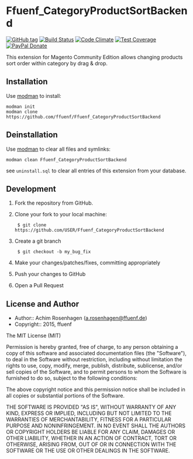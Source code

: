 Ffuenf_CategoryProductSortBackend
=================================
[![GitHub tag](https://img.shields.io/github/tag/ffuenf/Ffuenf_CategoryProductSortBackend.svg)][tag]
[![Build Status](https://img.shields.io/travis/ffuenf/Ffuenf_CategoryProductSortBackend.svg)][travis]
[![Code Climate](https://codeclimate.com/github/ffuenf/Ffuenf_CategoryProductSortBackend/badges/gpa.svg)][codeclimate_gpa]
[![Test Coverage](https://codeclimate.com/github/ffuenf/Ffuenf_CategoryProductSortBackend/badges/coverage.svg)][codeclimate_coverage]
[![PayPal Donate](https://img.shields.io/badge/paypal-donate-blue.svg)][paypal_donate]

[tag]: https://github.com/ffuenf/Ffuenf_CategoryProductSortBackend
[travis]: https://travis-ci.org/ffuenf/Ffuenf_CategoryProductSortBackend
[codeclimate_gpa]: https://codeclimate.com/github/ffuenf/Ffuenf_CategoryProductSortBackend
[codeclimate_coverage]: https://codeclimate.com/github/ffuenf/Ffuenf_CategoryProductSortBackend
[paypal_donate]: https://www.paypal.com/cgi-bin/webscr?cmd=_s-xclick&hosted_button_id=J2PQS2WLT2Y8W&item_name=Magento%20Extension%3a%20Ffuenf_CategoryProductSortBackend&item_number=Ffuenf_CategoryProductSortBackend&currency_code=EUR

This extension for Magento Community Edition allows changing products sort order within category by drag & drop.

Installation
------------

Use [modman](https://github.com/colinmollenhour/modman) to install:
```
modman init
modman clone https://github.com/ffuenf/Ffuenf_CategoryProductSortBackend
```

Deinstallation
--------------

Use [modman](https://github.com/colinmollenhour/modman) to clear all files and symlinks:
```
modman clean Ffuenf_CategoryProductSortBackend
```
see `uninstall.sql` to clear all entries of this extension from your database.

Development
-----------
1. Fork the repository from GitHub.
2. Clone your fork to your local machine:

        $ git clone https://github.com/USER/Ffuenf_CategoryProductSortBackend

3. Create a git branch

        $ git checkout -b my_bug_fix

4. Make your changes/patches/fixes, committing appropriately
5. Push your changes to GitHub
6. Open a Pull Request

License and Author
------------------

- Author:: Achim Rosenhagen (<a.rosenhagen@ffuenf.de>)
- Copyright:: 2015, ffuenf

The MIT License (MIT)

Permission is hereby granted, free of charge, to any person obtaining a copy
of this software and associated documentation files (the "Software"), to deal
in the Software without restriction, including without limitation the rights
to use, copy, modify, merge, publish, distribute, sublicense, and/or sell
copies of the Software, and to permit persons to whom the Software is
furnished to do so, subject to the following conditions:

The above copyright notice and this permission notice shall be included in all
copies or substantial portions of the Software.

THE SOFTWARE IS PROVIDED "AS IS", WITHOUT WARRANTY OF ANY KIND, EXPRESS OR
IMPLIED, INCLUDING BUT NOT LIMITED TO THE WARRANTIES OF MERCHANTABILITY,
FITNESS FOR A PARTICULAR PURPOSE AND NONINFRINGEMENT. IN NO EVENT SHALL THE
AUTHORS OR COPYRIGHT HOLDERS BE LIABLE FOR ANY CLAIM, DAMAGES OR OTHER
LIABILITY, WHETHER IN AN ACTION OF CONTRACT, TORT OR OTHERWISE, ARISING FROM,
OUT OF OR IN CONNECTION WITH THE SOFTWARE OR THE USE OR OTHER DEALINGS IN THE
SOFTWARE.
